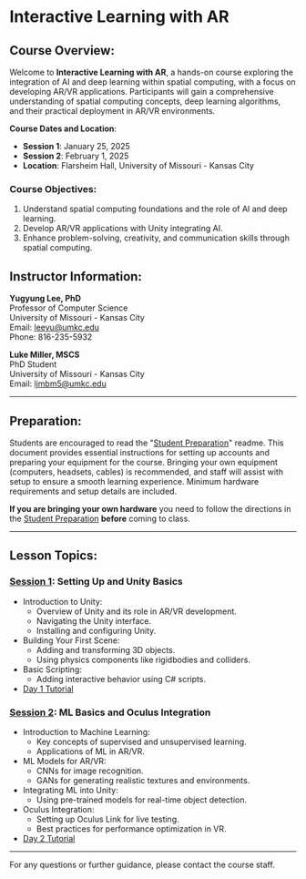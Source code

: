 # Interactive Learning with AR

## Course Overview:
Welcome to **Interactive Learning with AR**, a hands-on course exploring the integration of AI and deep learning within spatial computing, with a focus on developing AR/VR applications. Participants will gain a comprehensive understanding of spatial computing concepts, deep learning algorithms, and their practical deployment in AR/VR environments.

**Course Dates and Location**:  
- **Session 1**: January 25, 2025  
- **Session 2**: February 1, 2025  
- **Location**: Flarsheim Hall, University of Missouri - Kansas City  

### **Course Objectives**:
1. Understand spatial computing foundations and the role of AI and deep learning.  
2. Develop AR/VR applications with Unity integrating AI.  
3. Enhance problem-solving, creativity, and communication skills through spatial computing.  


## Instructor Information:
**Yugyung Lee, PhD**  
Professor of Computer Science  
University of Missouri - Kansas City  
Email: leeyu@umkc.edu  
Phone: 816-235-5932     
  
**Luke Miller, MSCS**  
PhD Student  
University of Missouri - Kansas City  
Email: ljmbm5@umkc.edu  

---

## Preparation:
Students are encouraged to read the "[Student Preparation](https://github.com/Luke-J-Miller/Human--Computer-Interactions-VR-AR/tree/main/Student%20Preparation)" readme. This document provides essential instructions for setting up accounts and preparing your equipment for the course. Bringing your own equipment (computers, headsets, cables) is recommended, and staff will assist with setup to ensure a smooth learning experience. Minimum hardware requirements and setup details are included.

**If you are bringing your own hardware** you need to follow the directions in the [Student Preparation](https://github.com/Luke-J-Miller/Human--Computer-Interactions-VR-AR/tree/main/Student%20Preparation) **before** coming to class.

---

## Lesson Topics:

### **[Session 1](https://docs.google.com/presentation/d/1utVYhSMCL8EviY2QNkuyc3JoUDwlz9j4vyebENd_kko/edit?usp=sharing): Setting Up and Unity Basics**
- Introduction to Unity:
  - Overview of Unity and its role in AR/VR development.
  - Navigating the Unity interface.
  - Installing and configuring Unity.
- Building Your First Scene:
  - Adding and transforming 3D objects.
  - Using physics components like rigidbodies and colliders.
- Basic Scripting:
  - Adding interactive behavior using C# scripts.
- [Day 1 Tutorial](https://docs.google.com/presentation/d/1Y3cza8zijudi5H94pD02mJVoUkspxiIu7tfud0khCfs/edit?usp=sharing)

### **[Session 2](https://docs.google.com/presentation/d/1utVYhSMCL8EviY2QNkuyc3JoUDwlz9j4vyebENd_kko/edit?usp=sharing): ML Basics and Oculus Integration**
- Introduction to Machine Learning:
  - Key concepts of supervised and unsupervised learning.
  - Applications of ML in AR/VR.
- ML Models for AR/VR:
  - CNNs for image recognition.
  - GANs for generating realistic textures and environments.
- Integrating ML into Unity:
  - Using pre-trained models for real-time object detection.
- Oculus Integration:
  - Setting up Oculus Link for live testing.
  - Best practices for performance optimization in VR.
- [Day 2 Tutorial](https://docs.google.com/presentation/d/19WS5syjc_-pRmuItQGxl4eUanslJmr0OKvpAUZAHwFE/edit?usp=sharing)

---

For any questions or further guidance, please contact the course staff.
